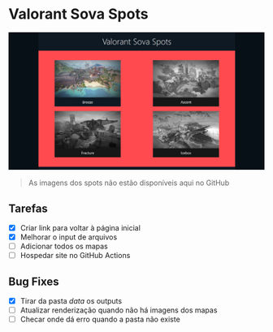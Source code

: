 # Valorant Sova Spots

![Imagem do site](https://github.com/AloneInAbyss/valorant-sova-spots/blob/master/public/readme.png)

> As imagens dos spots não estão disponíveis aqui no GitHub

## Tarefas

- [x] Criar link para voltar à página inicial
- [x] Melhorar o input de arquivos
- [ ] Adicionar todos os mapas
- [ ] Hospedar site no GitHub Actions

## Bug Fixes

- [x] Tirar da pasta *data* os outputs
- [ ] Atualizar renderização quando não há imagens dos mapas
- [ ] Checar onde dá erro quando a pasta não existe
